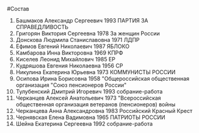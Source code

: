 #Состав
1. Башмаков Александр Сергеевич 1993 ПАРТИЯ ЗА СПРАВЕДЛИВОСТЬ
2. Григорян Виктория Сергеевна 1978 За женщин России
3. Донскова Людмила Станиславовна 1971 ЛДПР
4. Ефимов Евгений Николаевич 1987 ЯБЛОКО
5. Камбарова Инна Викторовна 1969 КПРФ
6. Киселев Леонид Михайлович 1985 ЕР
7. Кудряшова Евгения Николаевна 1956 СР
8. Никулина Екатерина Юрьевна 1973 КОММУНИСТЫ РОССИИ
9. Осипова Ирина Борисовна 1958 \"Общероссийская общественная организация \"Союз пенсионеров России\"
10. Тулубенский Дмитрий Игоревич 1993 собрание-работа
11. Черканцев Алексей Анатольевич 1973 \"Всероссийская общественная организация ветеранов (пенсионеров) войны
12. Черканцева Анна Александровна 1983 Российский Красный Крест
13. Чернявская Елена Вадимовна 1965 ПАТРИОТЫ РОССИИ
14. Шейна Екатерина Сергеевна 1992 собрание-работа
